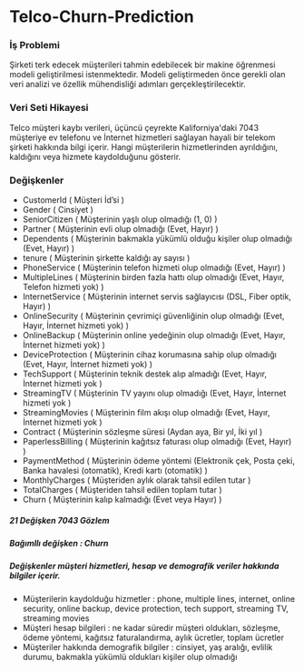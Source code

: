 # Telco-Churn-Prediction


### İş Problemi

Şirketi terk edecek müşterileri tahmin edebilecek bir makine öğrenmesi modeli geliştirilmesi istenmektedir. 
Modeli geliştirmeden önce gerekli olan veri analizi ve özellik mühendisliği adımları gerçekleştirilecektir.


### Veri Seti Hikayesi

Telco müşteri kaybı verileri, üçüncü çeyrekte Kaliforniya'daki 7043 müşteriye ev telefonu ve İnternet hizmetleri sağlayan hayali bir telekom şirketi hakkında bilgi içerir. 
Hangi müşterilerin hizmetlerinden ayrıldığını, kaldığını veya hizmete kaydolduğunu gösterir.


### Değişkenler

* CustomerId ( Müşteri İd’si )
* Gender ( Cinsiyet )
* SeniorCitizen ( Müşterinin yaşlı olup olmadığı (1, 0) )
* Partner ( Müşterinin evli olup olmadığı (Evet, Hayır) )
* Dependents ( Müşterinin bakmakla yükümlü olduğu kişiler olup olmadığı (Evet, Hayır) )
* tenure ( Müşterinin şirkette kaldığı ay sayısı )
* PhoneService ( Müşterinin telefon hizmeti olup olmadığı (Evet, Hayır) )
* MultipleLines ( Müşterinin birden fazla hattı olup olmadığı (Evet, Hayır, Telefon hizmeti yok) )
* InternetService ( Müşterinin internet servis sağlayıcısı (DSL, Fiber optik, Hayır) )
* OnlineSecurity ( Müşterinin çevrimiçi güvenliğinin olup olmadığı (Evet, Hayır, İnternet hizmeti yok) )
* OnlineBackup ( Müşterinin online yedeğinin olup olmadığı (Evet, Hayır, İnternet hizmeti yok) )
* DeviceProtection ( Müşterinin cihaz korumasına sahip olup olmadığı (Evet, Hayır, İnternet hizmeti yok) )
* TechSupport ( Müşterinin teknik destek alıp almadığı (Evet, Hayır, İnternet hizmeti yok )
* StreamingTV ( Müşterinin TV yayını olup olmadığı (Evet, Hayır, İnternet hizmeti yok ) 
* StreamingMovies ( Müşterinin film akışı olup olmadığı (Evet, Hayır, İnternet hizmeti yok )
* Contract ( Müşterinin sözleşme süresi (Aydan aya, Bir yıl, İki yıl )
* PaperlessBilling ( Müşterinin kağıtsız faturası olup olmadığı (Evet, Hayır) )
* PaymentMethod ( Müşterinin ödeme yöntemi (Elektronik çek, Posta çeki, Banka havalesi (otomatik), Kredi kartı (otomatik) )
* MonthlyCharges ( Müşteriden aylık olarak tahsil edilen tutar )
* TotalCharges ( Müşteriden tahsil edilen toplam tutar )
* Churn ( Müşterinin kalıp kalmadığı (Evet veya Hayır) )

##### 21 Değişken 7043 Gözlem
##### Bağımllı değişken : Churn

##### Değişkenler müşteri hizmetleri, hesap ve demografik veriler hakkında bilgiler içerir.
- Müşterilerin kaydolduğu hizmetler : phone, multiple lines, internet, online security, online backup, device protection, tech support, streaming TV, streaming movies
- Müşteri hesap bilgileri : ne kadar süredir müşteri oldukları, sözleşme, ödeme yöntemi, kağıtsız faturalandırma, aylık ücretler, toplam ücretler
- Müşteriler hakkında demografik bilgiler : cinsiyet, yaş aralığı, evlilik durumu, bakmakla yükümlü oldukları kişiler olup olmadığı


